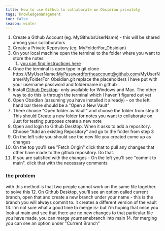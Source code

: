 ```yaml
---
title: How to use Github to collaborate on Obsidian privately
tags: knowledgemanagement
toc: false
season: winter
---
```


1. Create a Github Account (eg. MyGithubsUserName) - this will be shared among your collaborators
2. Create a Private Repository (eg. MyFolderFor_Obsidian)
3. On your local machine open the terminal to the folder where you want to store the notes
	1.	[you can find instructions here](https://www.groovypost.com/howto/open-command-window-terminal-window-specific-folder-windows-mac-linux/#:~:text=Go%20to%20the%20folder%20you,directly%20to%20the%20selected%20folder)
4. Once the terminal is open type in git clone https://MyUserName:MyPasswordfortheaccount@github.com/MyUserName/MyFolderFor_Obsidian.git replace the placeholders i have put with your username password and foldername in github
5. Install [Github Desktop](https://desktop.github.com)- only available for Windows and Mac. The other way to do this is through the terminal which I haven't figured out yet
6. Open Obsidian (assuming you have installed it already) - on the left hand bar there should be a "Open a New Vault"
7. There choose "Open folder as Vault" and choose the folder from step 3. This should Create a new folder for notes you want to collaborate on. Just for testing purposes create a new note
8. Open and login to Github Desktop. When it asks to add a repository. Choose "Add an existing Repository" and go to the folder from step 3
9. On the left side you should see the new file you created come up as changes
10. On the top you'll see "Fetch Origin" click that to pull any changes that other have made to the github repository. Do that.
11. If you are satisfied with the changes - On the left you'll see "commit to main". click that with the necessary comments
### the problem
with this method is that two people cannot work on the same file together. to solve this
12. On Github Desktop, you'll see an option called current branch, open that and create a new branch under your name - this is the branch you will always commit to. it creates a different version of the vault
13. I'm not sure what a good time to merge is- but i'm hoping that once you look at main and see that there are no new changes to that particular file you have made, you can merge yournamebranch into main
14. for merging you can see an option under "Current Branch"